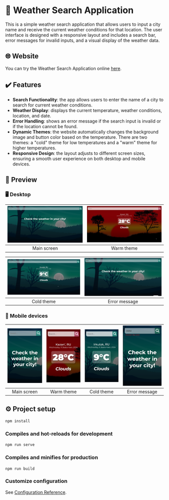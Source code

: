 # 🔆 Weather Search Application 

This is a simple weather search application that allows users to input a city name and receive the current weather conditions for that location. The user interface is designed with a responsive layout and includes a search bar, error messages for invalid inputs, and a visual display of the weather data.

## 🌐 Website 
You can try the Weather Search Application online [here](https://afkeomre.github.io/weather/).

## ✔️ Features 

- **Search Functionality**: the app allows users to enter the name of a city to search for current weather conditions.
- **Weather Display**: displays the current temperature, weather conditions, location, and date.
- **Error Handling**: shows an error message if the search input is invalid or if the location cannot be found.
- **Dynamic Themes**: the website automatically changes the background image and button color based on the temperature. There are two themes: a "cold" theme for low temperatures and a "warm" theme for higher temperatures.
- **Responsive Design**: the layout adjusts to different screen sizes, ensuring a smooth user experience on both desktop and mobile devices.

## 👀 Preview 

### 🖥️ Desktop 

| ![Main Screen](public/screenshots/main-screen.jpg) | ![Warm Theme](public/screenshots/warm-theme.jpg) |
|:--:|:--:|
| Main screen | Warm theme |

| ![Cold Theme](public/screenshots/cold-theme.jpg) | ![Error Message](public/screenshots/error-message.jpg) |
|:--:|:--:|
| Cold theme | Error message |


### 📱 Mobile devices 
| ![Main Screen Mobile](public/screenshots/main-screen-mobile.jpg) | ![Warm Theme Mobile](public/screenshots/warm-theme-mobile.jpg) | ![Cold Theme Mobile](public/screenshots/cold-theme-mobile.jpg) | ![Error Message Mobile](public/screenshots/error-messsage-mobile.jpg) |
|:--:|:--:|:--:|:--:|
| Main screen | Warm theme | Cold theme | Error message |

## ⚙️ Project setup 
```
npm install
```

### Compiles and hot-reloads for development
```
npm run serve
```

### Compiles and minifies for production
```
npm run build
```

### Customize configuration
See [Configuration Reference](https://cli.vuejs.org/config/).
